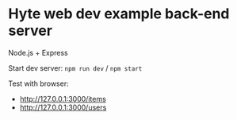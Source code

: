 # Hyte web dev example back-end server

Node.js + Express

Start dev server: `npm run dev` / `npm start`

Test with browser:

 - <http://127.0.0.1:3000/items>
 - <http://127.0.0.1:3000/users>
